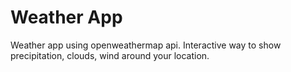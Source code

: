 # Weather App
Weather app using openweathermap api. Interactive way to show precipitation, clouds, wind around your location.
